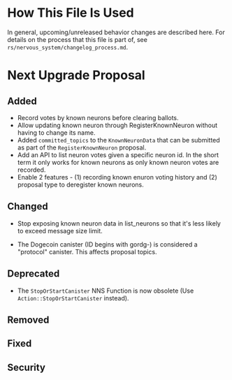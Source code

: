# How This File Is Used

In general, upcoming/unreleased behavior changes are described here. For details
on the process that this file is part of, see
`rs/nervous_system/changelog_process.md`.


# Next Upgrade Proposal

## Added

* Record votes by known neurons before clearing ballots.
* Allow updating known neuron through RegisterKnownNeuron without having to change its name.
* Added `committed_topics` to the `KnownNeuronData` that can be submitted as part of the
  `RegisterKnownNeuron` proposal.
* Add an API to list neuron votes given a specific neuron id. In the short term it only works for
  known neurons as only known neuron votes are recorded.
* Enable 2 features - (1) recording known enuron voting history and (2) proposal type to deregister
  known neurons.

## Changed

* Stop exposing known neuron data in list_neurons so that it's less likely to exceed message size
  limit.

* The Dogecoin canister (ID begins with gordg-) is considered a "protocol"
  canister. This affects proposal topics.

## Deprecated

* The `StopOrStartCanister` NNS Function is now obsolete (Use `Action::StopOrStartCanister`
  instead).

## Removed

## Fixed

## Security
